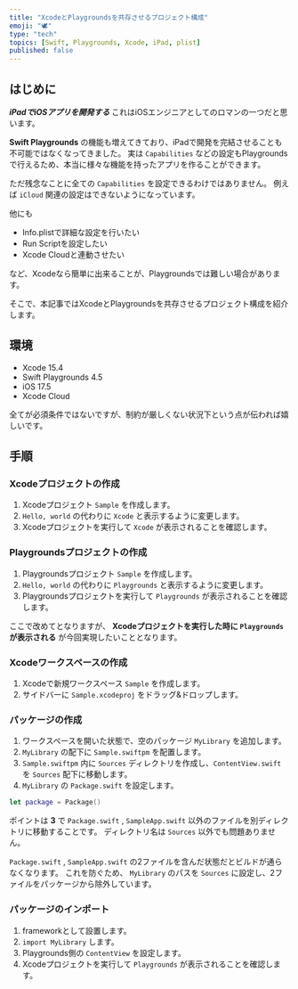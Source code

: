 ```yaml
---
title: "XcodeとPlaygroundsを共存させるプロジェクト構成"
emoji: "🕊️"
type: "tech"
topics: [Swift, Playgrounds, Xcode, iPad, plist]
published: false
---
```


## はじめに

***iPadでiOSアプリを開発する***
これはiOSエンジニアとしてのロマンの一つだと思います。

**Swift Playgrounds** の機能も増えてきており、iPadで開発を完結させることも不可能ではなくなってきました。
実は `Capabilities` などの設定もPlaygroundsで行えるため、本当に様々な機能を持ったアプリを作ることができます。

ただ残念なことに全ての `Capabilities` を設定できるわけではありません。
例えば `iCloud` 関連の設定はできないようになっています。

他にも

- Info.plistで詳細な設定を行いたい
- Run Scriptを設定したい
- Xcode Cloudと連動させたい

など、Xcodeなら簡単に出来ることが、Playgroundsでは難しい場合があります。

そこで、本記事ではXcodeとPlaygroundsを共存させるプロジェクト構成を紹介します。

## 環境

- Xcode 15.4
- Swift Playgrounds 4.5
- iOS 17.5
- Xcode Cloud

全てが必須条件ではないですが、制約が厳しくない状況下という点が伝われば嬉しいです。

## 手順

### Xcodeプロジェクトの作成

1. Xcodeプロジェクト `Sample` を作成します。
2. `Hello, world` の代わりに `Xcode` と表示するように変更します。
3. Xcodeプロジェクトを実行して `Xcode` が表示されることを確認します。

### Playgroundsプロジェクトの作成

1. Playgroundsプロジェクト `Sample` を作成します。
2. `Hello, world` の代わりに `Playgrounds` と表示するように変更します。
3. Playgroundsプロジェクトを実行して `Playgrounds` が表示されることを確認します。

ここで改めてとなりますが、
**Xcodeプロジェクトを実行した時に `Playgrounds` が表示される**
が今回実現したいこととなります。

### Xcodeワークスペースの作成

1. Xcodeで新規ワークスペース `Sample` を作成します。
2. サイドバーに `Sample.xcodeproj` をドラッグ&ドロップします。

### パッケージの作成

1. ワークスペースを開いた状態で、空のパッケージ `MyLibrary` を追加します。
2. `MyLibrary` の配下に `Sample.swiftpm` を配置します。
3. `Sample.swiftpm` 内に `Sources` ディレクトリを作成し、`ContentView.swift` を `Sources` 配下に移動します。
4. `MyLibrary` の `Package.swift` を設定します。

```swift
let package = Package()
```

ポイントは **3** で `Package.swift` , `SampleApp.swift` 以外のファイルを別ディレクトリに移動することです。
ディレクトリ名は `Sources` 以外でも問題ありません。

`Package.swift` , `SampleApp.swift` の2ファイルを含んだ状態だとビルドが通らなくなります。
これを防ぐため、 `MyLibrary` のパスを `Sources` に設定し、2ファイルをパッケージから除外しています。

### パッケージのインポート

1. frameworkとして設置します。
2. `import MyLibrary` します。
3. Playgrounds側の `ContentView` を設定します。
4. Xcodeプロジェクトを実行して `Playgrounds` が表示されることを確認します。
